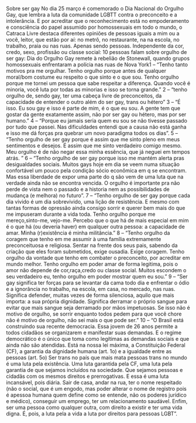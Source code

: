 Sobre ser gay
No dia 25 março é comemorado o Dia Nacional do Orgulho Gay, que
lembra a luta da comunidade LGBTT contra o preconceito e a
intolerância.
E por acreditar que o reconhecimento está no empoderamento e
consciência do papel assumido por homossexuais em todo o mundo,
o Catraca Livre destaca diferentes opiniões de pessoas iguais a mim
ou a você, leitor, que estão por aí: no metrô, no restaurante, na na
escola, no trabalho, praia ou nas ruas. Apenas sendo pessoas.
Independente da cor, credo, sexo, profissão ou classe social: 10
pessoas falam sobre orgulho de ser gay:
Dia do Orgulho Gay remete à rebelião de Stonewall, quando grupos homossexuais enfrentaram a
polícia nas ruas de Nova York1 – “Tenho tanto motivos pra me orgulhar. Tenho orgulho porque antes
de qualquer moral/bom costume eu respeito o que sinto e o que sou.
Tenho orgulho porque me tornei um pessoa que sabe respeitar a
diferença. Quando você é minoria, você luta por todas as minorias e
isso se torna grande.”
2 – “tenho orgulho de, sendo gay, ter uma cabeça livre de
preconceitos, da capacidade de entender o outro além do ser gay,
trans ou hétero”
3 – “É isso. Eu sou gay e isso é parte de mim, é o que eu sou. A gente
tem que gostar da gente exatamente assim, não por ser gay ou
hétero, mas por ser humano.”
4 – “Porque eu jamais seria quem eu sou se não tivesse passado por
tudo que passei. Nas dificuldades entendi que a causa não está ganha
e isso me dá forças pra quebrar um novo paradigma todos os dias”.
5 – “Tenho orgulho de ser gay porque é assim que me sinto pleno em
meus sentimentos e desejos. É assim que me sinto verdadeiro comigo
mesmo. Meu orgulho é de não negar essa minha essência, que já
neguei em tempos atrás. ”
6 – “Tenho orgulho de ser gay porque isso me mantém alerta pras
desigualdades sociais. Muitos gays hoje em dia se veem numa
situação confortável um pouco pela condição sócio econômica em q se
encontram. Mas essa liberdade de expor uma parte do q são vem de
uma luta que na verdade ainda não se encontra vencida. O orgulho é
importante pra não perde de vista nem o passado e a historia nem as
possibilidades de mudança (e melhora) no futuro”.
7 – “Tenho orgulho de ser gay porque cada dia vivido é um dia
sobrevivido, uma lição de resistência. E mesmo com tantas formas de
opressão ainda consigo sorrir e querer bem mais do que me
impuseram durante a vida toda. Tenho orgulho porque me mereço,sinto-me, vejo-me. Percebo que o que há de mais especial em mim é o
que há (ou deveria haver) em qualquer outra pessoa: a capacidade de
amar. Minha (r)existência é minha militância.”
8 – “Tenho orgulho da coragem que tenho em me assumir à uma
família extremamente preconceituosa e religiosa. Sentar na frente dos
seus pais, sabendo da criação que eles foram submetidos, exige
ousadia. Exige coragem. Tenho orgulho da vontade que tenho em
combater o preconceito, por acreditar em mundo melhor. Tenho
orgulho em poder amar de forma legitima, pois o amor não depende
de cor,raça,credo ou classe social. Muitos escondem o seu verdadeiro
eu, tenho orgulho em poder mostrar quem eu sou.”
9 – “Ser gay significa ter forças para se levantar da cama todo dia e
enfrentar o ódio e a ignorância no trabalho, na escola, em casa, no
mercado, nas ruas. Significa defender, muitas vezes de forma
silenciosa, aquilo que mais importa: a sua própria dignidade. Significa
derramar o próprio sangue para evitar que mais sangue seja
derramado por mãos impetuosas. Se isso não é motivo de orgulho, se
sorrir enquanto todos pedem para que você chore não é motivo de
orgulho, não sei mais o que pode ser.”
10 – “O Brasil está construindo sua recente democracia. Essa jovem
de 26 anos permite a todos cidadãos se organizarem e manifestar
suas demandas. E o regime democrático é o único que toma como
legítimas as demandas sociais e que ainda não são atendidas. Está na
nossa lei máxima, a Constituição Federal (CF), a garantia da dignidade
humana (art. 1o) e a igualdade entre as pessoas (art. 5o) Ser trans no
país que mais mata pessoas trans no mundo é uma luta pela
existência. Uma luta garantida pela CF, uma luta pela garantia de que
sejamos incluídos na sociedade. Que sejamos pessoas e cidadãs com
os mesmos direitos e prerrogativas. E essa é uma luta incansável, pois
diária. Sair de casa, andar na rua, ter o nome respeitado (não o social,
que é um engodo, mas poder alterar o nome de registro pois é apessoa humana quem define como se entende, não os poderes
jurídico e médico), conseguir um emprego, ter um relacionamento
saudável. Enfim, ser uma pessoa como qualquer outra, com direito a
existir e ter uma vida digna. É, pois, a luta pela a vida a luta por
direitos para pessoas LGBT”.
